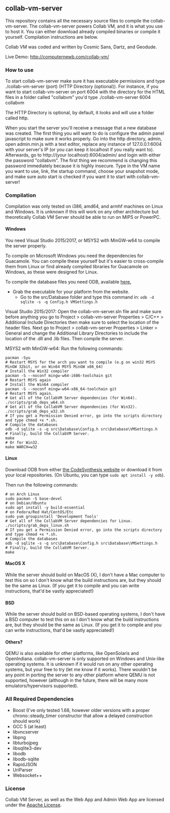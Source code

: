 
## collab-vm-server
This repository contains all the necessary source files to compile the collab-vm-server. The collab-vm-server powers Collab VM, and it is what you use to host it. You can either download already compiled binaries or compile it yourself. Compilation instructions are below. 

Collab VM was coded and written by Cosmic Sans, Dartz, and Geodude.

Live Demo: http://computernewb.com/collab-vm/

### How to use
To start collab-vm-server make sure it has executable permissions and type ./collab-vm-server (port) (HTTP Directory (optional)). For instance, if you want to start collab-vm-server on port 6004 with the directory for the HTML files in a folder called "collabvm" you'd type ./collab-vm-server 6004 collabvm 

The HTTP Directory is optional, by default, it looks and will use a folder called http.

When you start the server you'll receive a message that a new database was created. The first thing you will want to do is configure the admin panel javascript to make sure it works properly. Go into the http directory, admin, open admin.min.js with a text editor, replace any instance of 127.0.0.1:6004 with your server's IP (or you can keep it localhost if you really want to). Afterwards, go to http://(your localhost):6004/admin/ and login with either the password "collabvm". The first thing we recommend is changing this password immediately because it is highly insecure. Type in the VM name you want to use, link, the startup command, choose your snapshot mode, and make sure auto start is checked if you want it to start with collab-vm-server! 

### Compilation
Compilation was only tested on i386, amd64, and armhf machines on Linux and Windows. It is unknown if this will work on any other architecture but theoretically Collab VM Server should be able to run on MIPS or PowerPC.

#### Windows
You need Visual Studio 2015/2017, or MSYS2 with MinGW-w64 to compile the server properly.

To compile on Microsoft Windows you need the dependencies for Guacamole. You can compile these yourself but it's easier to cross-compile them from Linux or find already compiled libraries for Guacamole on Windows, as these were designed for Linux.

To compile the database files you need ODB, available [here.](http://www.codesynthesis.com/products/odb/download.xhtml)
 - Grab the executable for your platform from the website.
	 - Go to the src/Database folder and type this command in: `odb -d sqlite -s -q Config.h VMSettings.h`

Visual Studio 2015/2017: Open the collab-vm-server.sln file and make sure before anything you go to Project > collab-vm-server Properties > C/C++ > Additional Include Directories then make sure to select the location of the header files. Next go to Project > collab-vm-server Properties > Linker > General and change the Additional Library Directories to include the location of the .dll and .lib files. Then compile the server.

MSYS2 with MinGW-w64:
Run the following commands:

```
pacman -Syu
# Restart MSYS for the arch you want to compile (e.g on win32 MSYS MinGW 32bit, or on Win64 MSYS MinGW x86_64)
# Install the Win32 compiler
pacman -S --noconf mingw-w64-i686-toolchain git
# Restart MSYS again
# Install the Win64 compiler
pacman -S --noconf mingw-w64-x86_64-toolchain git
# Restart MSYS again.
# Get all of the CollabVM Server dependencies (for Win64).
./scripts/grab_deps_w64.sh
# Get all of the CollabVM Server dependencies (for Win32).
./scripts/grab_deps_w32.sh
# If you get a Permission Denied error, go into the scripts directory and type chmod +x *.sh.
# Compile the databases
odb -d sqlite -s -q src\Database\Config.h src\Database\VMSettings.h
# Finally, build the CollabVM Server.
make
# Or for Win32.
make WARCH=w32
```

#### Linux

Download ODB from either [the CodeSynthesis website](http://www.codesynthesis.com/products/odb/download.xhtml) or download it from your local repositories. (On Ubuntu, you can type `sudo apt install -y odb`).

Then run the following commands:

```
# on Arch Linux
sudo pacman -S base-devel
# on Debian/Ubuntu
sudo apt install -y build-essential
# on Fedora/Red Hat/CentOS/Etc
sudo yum groupinstall 'Development Tools'
# Get all of the CollabVM Server dependencies for Linux.
./scripts/grab_deps_linux.sh 
# If you get a Permission Denied error, go into the scripts directory and type chmod +x *.sh.
# Compile the databases
odb -d sqlite -s -q src\Database\Config.h src\Database\VMSettings.h
# Finally, build the CollabVM Server.
make
```

#### MacOS X
While the server should build on MacOS (X), I don't have a Mac computer to test this on so I don't know what the build instructions are, but they should be the same as Linux. (If you get it to compile and you can write instructions, that'd be vastly appreciated!)

#### BSD
While the server should build on BSD-based operating systems, I don't have a BSD computer to test this on so I don't know what the build instructions are, but they should be the same as Linux. (If you get it to compile and you can write instructions, that'd be vastly appreciated!)

####  Others?
QEMU is also available for other platforms, like OpenSolaris and OpenIndiana. collab-vm-server is only supported on Windows and Unix-like operating systems. It is unknown if it would run on any other operating systems, but your free to try (let me know if it works). There wouldn't be any point in porting the server to any other platform where QEMU is not supported, however (although in the future, there will be many more emulators/hypervisors supported).

### All Required Dependencies
* Boost (I've only tested 1.68, however older versions with a proper chrono::steady_timer constructor that allow a delayed construction should work)
* GCC 5 (at least)
* libvncserver 
* libpng
* libturbojpeg
* libsqlite3-dev
* libodb
* libodb-sqlite
* RapidJSON
* UriParser
* Websocket++

### License
Collab VM Server, as well as the Web App and Admin Web App are licensed under the [Apache License](https://www.apache.org/licenses/LICENSE-2.0).

